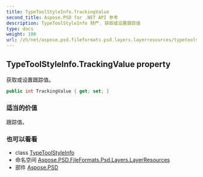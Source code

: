 ```yaml
---
title: TypeToolStyleInfo.TrackingValue
second_title: Aspose.PSD for .NET API 参考
description: TypeToolStyleInfo 财产. 获取或设置跟踪值
type: docs
weight: 100
url: /zh/net/aspose.psd.fileformats.psd.layers.layerresources/typetoolstyleinfo/trackingvalue/
---
```

## TypeToolStyleInfo.TrackingValue property

获取或设置跟踪值。

```csharp
public int TrackingValue { get; set; }
```

### 适当的价值

跟踪值。

### 也可以看看

* class [TypeToolStyleInfo](../)
* 命名空间 [Aspose.PSD.FileFormats.Psd.Layers.LayerResources](../../typetoolstyleinfo/)
* 部件 [Aspose.PSD](../../../)


